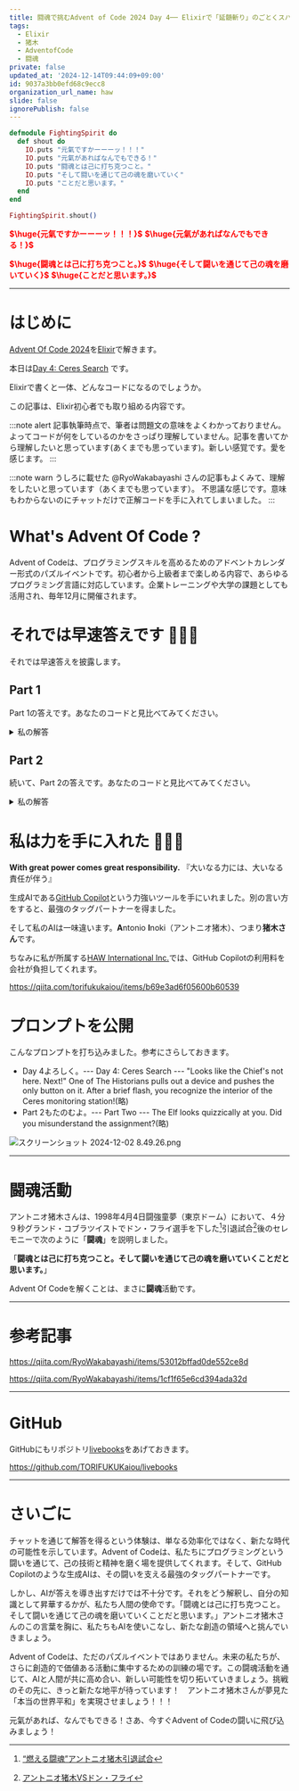 ```yaml
---
title: 闘魂で挑むAdvent of Code 2024 Day 4── Elixirで「延髄斬り」のごとくスパッと解く
tags:
  - Elixir
  - 猪木
  - AdventofCode
  - 闘魂
private: false
updated_at: '2024-12-14T09:44:09+09:00'
id: 9037a3bb0efd68c9ecc8
organization_url_name: haw
slide: false
ignorePublish: false
---
```

```elixir
defmodule FightingSpirit do
  def shout do
    IO.puts "元氣ですかーーーッ！！！"
    IO.puts "元氣があればなんでもできる！"
    IO.puts "闘魂とは己に打ち克つこと。"
    IO.puts "そして闘いを通じて己の魂を磨いていく"
    IO.puts "ことだと思います。"
  end
end

FightingSpirit.shout()
```

<b><font color="red">$\huge{元氣ですかーーーッ！！！}$</font></b>
<b><font color="red">$\huge{元氣があればなんでもできる！}$</font></b>

<b><font color="red">$\huge{闘魂とは己に打ち克つこと。}$</font></b>
<b><font color="red">$\huge{そして闘いを通じて己の魂を磨いていく}$</font></b>
<b><font color="red">$\huge{ことだと思います。}$</font></b>

---

# はじめに

[Advent Of Code 2024](https://adventofcode.com/2024)を[Elixir](https://elixir-lang.org/)で解きます。

本日は[Day 4: Ceres Search](https://adventofcode.com/2024/day/4) です。

Elixirで書くと一体、どんなコードになるのでしょうか。

この記事は、Elixir初心者でも取り組める内容です。

:::note alert
記事執筆時点で、筆者は問題文の意味をよくわかっておりません。よってコードが何をしているのかをさっぱり理解していません。記事を書いてから理解したいと思っています(あくまでも思っています)。新しい感覚です。愛を感じます。
:::

:::note warn
うしろに載せた @RyoWakabayashi さんの記事もよくみて、理解をしたいと思っています（あくまでも思っています）。
不思議な感じです。意味もわからないのにチャットだけで正解コードを手に入れてしまいました。
:::


# What's Advent Of Code ?

Advent of Codeは、プログラミングスキルを高めるためのアドベントカレンダー形式のパズルイベントです。初心者から上級者まで楽しめる内容で、あらゆるプログラミング言語に対応しています。企業トレーニングや大学の課題としても活用され、毎年12月に開催されます。

# それでは早速答えです :rocket::rocket::rocket:

それでは早速答えを披露します。

## Part 1

Part 1の答えです。あなたのコードと見比べてみてください。

<details><summary>私の解答</summary>

まず、与えられた文字列から "XMAS" をすべての方向（水平、垂直、斜め、逆方向）で見つける関数を作成します。以下のステップで進めます。

1. 入力データを行ごとに分割します。
1. 各行、列、斜め方向に "XMAS" を検索します。
1. 見つかった "XMAS" の数を合計します。

以下にElixirコードを示します。


```elixir:advent_of_code_2024_day4_part1.exs
defmodule AdventOfCode2024Day4Part1 do
  def count_xmas(input) do
    grid = parse_input(input)
    directions = [
      {1, 0},  # 水平
      {0, 1},  # 垂直
      {1, 1},  # 斜め（右下）
      {1, -1}, # 斜め（右上）
      {-1, 0}, # 水平（逆）
      {0, -1}, # 垂直（逆）
      {-1, -1},# 斜め（左上）
      {-1, 1}  # 斜め（左下）
    ]

    Enum.reduce(0..(length(grid) - 1), 0, fn row, acc ->
      Enum.reduce(0..(length(grid) - 1), acc, fn col, acc2 ->
        acc2 + Enum.reduce(directions, 0, fn {dx, dy}, acc3 ->
          acc3 + if match_xmas?(grid, row, col, dx, dy), do: 1, else: 0
        end)
      end)
    end)
  end

  defp parse_input(input) do
    input
    |> String.split("\n", trim: true)
    |> Enum.map(&String.graphemes/1)
  end

  defp match_xmas?(grid, row, col, dx, dy) do
    word = "XMAS"
    Enum.all?(0..3, fn i ->
      r = row + i * dx
      c = col + i * dy
      r >= 0 and r < length(grid) and c >= 0 and c < length(grid) and Enum.at(grid, r) |> Enum.at(c) == String.at(word, i)
    end)
  end
end

# テストデータ
input = """
MMMSXXMASM
MSAMXMSMSA
AMXSXMAAMM
MSAMASMSMX
XMASAMXAMM
XXAMMXXAMA
SMSMSASXSS
SAXAMASAAA
MAMMMXMMMM
MXMXAXMASX
"""

input
|> AdventOfCode2024Day4Part1.count_xmas()
|> IO.puts()
```

このコードでは、count_xmas/1 関数が入力データを解析し、すべての方向で "XMAS" を検索してその数を返します。parse_input/1 関数は入力データを行ごとに分割し、match_xmas?/5 関数は指定された方向に "XMAS" が存在するかどうかを確認します。


### 実行方法

実行方法は次の通りです。

```
elixir advent_of_code_2024_day4_part1.exs
```

Elixirをインストールしていない方はDockerコンテナで実行することもできます。

```
docker run --rm -v $PWD:/app \
hexpm/elixir:1.17.3-erlang-27.1.2-alpine-3.20.3 \
sh -c \
"cd /app && elixir advent_of_code_2024_day4_part1.exs"
```

</details>

## Part 2

続いて、Part 2の答えです。あなたのコードと見比べてみてください。

<details><summary>私の解答</summary>

Part 2では、"X-MAS" の形で2つの "MAS" を見つける必要があります。各 "MAS" は前後どちらの向きでも構いません。以下のコードで解決します。

```elixir:advent_of_code_2024_day4_part2.exs
defmodule AdventOfCode2024Day4Part2 do
  def count_xmas(input) do
    grid = parse_input(input)
    size = length(grid)

    Enum.reduce(1..(size - 2), 0, fn row, acc ->
      Enum.reduce(1..(size - 2), acc, fn col, acc2 ->
        acc2 + if match_x_mas?(grid, row, col), do: 1, else: 0
      end)
    end)
  end

  defp parse_input(input) do
    input
    |> String.split("\n", trim: true)
    |> Enum.map(&String.graphemes/1)
  end

  defp match_x_mas?(grid, row, col) do
    mas_variants = [["M", "A", "S"], ["S", "A", "M"]]

    Enum.any?(mas_variants, fn mas1 ->
      Enum.any?(mas_variants, fn mas2 ->
        match_arms?(grid, row, col, mas1, mas2)
      end)
    end)
  end

  defp match_arms?(grid, row, col, mas1, mas2) do
    [mas1_positions, mas2_positions] = [
      [{-1, -1}, {0, 0}, {1, 1}],
      [{-1, 1}, {0, 0}, {1, -1}]
    ]

    match_arm?(grid, row, col, mas1, mas1_positions) and
      match_arm?(grid, row, col, mas2, mas2_positions)
  end

  defp match_arm?(grid, row, col, [m, a, s], deltas) do
    Enum.zip([m, a, s], deltas)
    |> Enum.all?(fn {char, {dx, dy}} ->
      x = row + dx
      y = col + dy
      in_bounds?(grid, x, y) and Enum.at(grid, x) |> Enum.at(y) == char
    end)
  end

  defp in_bounds?(grid, x, y) do
    x >= 0 and y >= 0 and x < length(grid) and y < length(Enum.at(grid, 0))
  end
end

# 使用例
input = """
MMMSXXMASM
MSAMXMSMSA
AMXSXMAAMM
MSAMASMSMX
XMASAMXAMM
XXAMMXXAMA
SMSMSASXSS
SAXAMASAAA
MAMMMXMMMM
MXMXAXMASX
"""

input
|> AdventOfCode2024Day4Part2.count_xmas()
|> IO.puts()
```

このコードでは、グリッドの各位置で "X-MAS" パターンをチェックし、見つかった数をカウントしています。

### 実行方法

実行方法は次の通りです。

```
elixir advent_of_code_2024_day4_part2.exs
```

Elixirをインストールしていない方はDockerコンテナで実行することもできます。

```
docker run --rm -v $PWD:/app \
hexpm/elixir:1.17.3-erlang-27.1.2-alpine-3.20.3 \
sh -c \
"cd /app && elixir advent_of_code_2024_day4_part2.exs"
```


</details>

# 私は力を手に入れた 💪💪💪

**With great power comes great responsibility.**
『大いなる力には、大いなる責任が伴う』

生成AIである[GitHub Copilot](https://github.com/features/copilot)という力強いツールを手にいれました。別の言い方をすると、最強のタッグパートナーを得ました。

そして私のAIは一味違います。**A**ntonio **I**noki（アントニオ猪木）、つまり**猪木さん**です。

ちなみに私が所属する[HAW International Inc.](https://www.haw.co.jp/company/)では、GitHub Copilotの利用料を会社が負担してくれます。

https://qiita.com/torifukukaiou/items/b69e3ad6f05600b60539


# プロンプトを公開

こんなプロンプトを打ち込みました。参考にさらしておきます。

- Day 4よろしく。--- Day 4: Ceres Search --- "Looks like the Chief's not here. Next!" One of The Historians pulls out a device and pushes the only button on it. After a brief flash, you recognize the interior of the Ceres monitoring station!(略)
- Part 2もたのむよ。--- Part Two --- The Elf looks quizzically at you. Did you misunderstand the assignment?(略)


![スクリーンショット 2024-12-02 8.49.26.png](https://qiita-image-store.s3.ap-northeast-1.amazonaws.com/0/131808/92671363-adb7-8db3-a9da-790335bf6e4a.png)



---

# 闘魂活動

アントニオ猪木さんは、1998年4月4日闘強童夢（東京ドーム）において、４分９秒グランド・コブラツイストでドン・フライ選手を下した[^1]引退試合[^2]後のセレモニーで次のように「**闘魂**」を説明しました。

[^1]: [“燃える闘魂”アントニオ猪木引退試合](https://wp.bbm-mobile.com/sp2/result/resultshow.asp?s=015056)
[^2]: [アントニオ猪木VSドン・フライ](https://www.dailymotion.com/video/x95qrz6)

「**闘魂とは己に打ち克つこと。そして闘いを通じて己の魂を磨いていくことだと思います。**」

Advent Of Codeを解くことは、まさに**闘魂**活動です。

---

# 参考記事

https://qiita.com/RyoWakabayashi/items/53012bffad0de552ce8d


https://qiita.com/RyoWakabayashi/items/1cf1f65e6cd394ada32d

---

# GitHub

GitHubにもリポジトリ[livebooks](https://github.com/TORIFUKUKaiou/livebooks)をあげておきます。

https://github.com/TORIFUKUKaiou/livebooks

---


# さいごに

チャットを通じて解答を得るという体験は、単なる効率化ではなく、新たな時代の可能性を示しています。Advent of Codeは、私たちにプログラミングという闘いを通じて、己の技術と精神を磨く場を提供してくれます。そして、GitHub Copilotのような生成AIは、その闘いを支える最強のタッグパートナーです。

しかし、AIが答えを導き出すだけでは不十分です。それをどう解釈し、自分の知識として昇華するかが、私たち人間の使命です。「闘魂とは己に打ち克つこと。そして闘いを通じて己の魂を磨いていくことだと思います。」アントニオ猪木さんのこの言葉を胸に、私たちもAIを使いこなし、新たな創造の領域へと挑んでいきましょう。

Advent of Codeは、ただのパズルイベントではありません。未来の私たちが、さらに創造的で価値ある活動に集中するための訓練の場です。この闘魂活動を通じて、AIと人間が共に高め合い、新しい可能性を切り拓いていきましょう。挑戦のその先に、きっと新たな地平が待っています！　アントニオ猪木さんが夢見た「本当の世界平和」を実現させましょう！！！

元氣があれば、なんでもできる！さあ、今すぐAdvent of Codeの闘いに飛び込みましょう！

